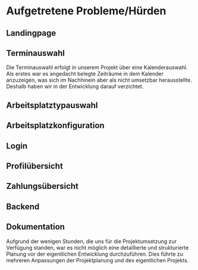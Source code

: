 # Aufgetretene Probleme/Hürden
## Landingpage

## Terminauswahl
Die Terminauswahl erfolgt in unserem Projekt über eine Kalenderauswahl. Als erstes war es angedacht belegte Zeiträume in dem Kalender anzuzeigen, was sich im Nachhinein aber als nicht umsetzbar herausstellte. Deshalb haben wir in der Entwicklung darauf verzichtet. 

## Arbeitsplatztypauswahl

## Arbeitsplatzkonfiguration

## Login

## Profilübersicht

## Zahlungsübersicht

## Backend

## Dokumentation
Aufgrund der wenigen Stunden, die uns für die Projektumsetzung zur Verfügung standen, war es nicht möglich eine detaillierte und strukturierte Planung vor der eigentlichen Entwicklung durchzuführen. Dies führte zu mehreren Anpassungen der Projektplanung und des eigentlichen Projekts.
